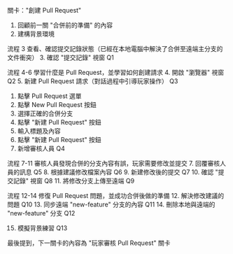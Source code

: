 關卡："創建 Pull Request"

1. 回顧前一關 "合併前的準備" 的內容
2. 建構背景環境

流程 3 查看、確認提交記錄狀態（已經在本地電腦中解決了合併至遠端主分支的文件衝突）
3. 確認 "提交記錄" 視窗     Q1

流程 4-6 學習什麼是 Pull Request，並學習如何創建請求
4. 開啟 "瀏覽器" 視窗   Q2
5. 新建 Pull Request 請求（對話過程中引導玩家操作） Q3
   1. 點擊 Pull Request 選單
   2. 點擊 New Pull Request 按鈕
   3. 選擇正確的合併分支
   4. 點擊 "新建 Pull Request" 按鈕
   5. 輸入標題及內容
   6. 點擊 "新建 Pull Request" 按鈕
6. 新增審核人員 Q4
   
流程 7-11 審核人員發現合併的分支內容有誤，玩家需要修改並提交
7. 回覆審核人員的訊息 Q5
8. 根據建議修改檔案內容 Q6
9. 新建修改後的提交 Q7
10. 確認 "提交記錄" 視窗 Q8
11. 將修改分支上傳至遠端 Q9

流程 12-14 修復 Pull Request 問題，並成功合併後做的準備
12.  解決修改建議的問題 Q10
13.  同步遠端 "new-feature" 分支的內容 Q11
14.  刪除本地與遠端的 "new-feature" 分支 Q12

15. 模擬背景練習   Q13
    
最後提到，下一關卡的內容為 "玩家審核 Pull Request" 關卡
